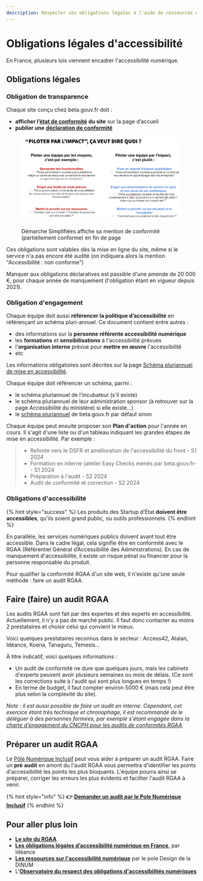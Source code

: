 ```yaml
---
description: Respecter ses obligations légales à l'aide de ressources et d'outils.
---
```


# Obligations légales d'accessibilité

En France, plusieurs lois viennent encadrer l'accessibilité numérique.

## **Obligations légales**

### **Obligation de transparence**

Chaque site conçu chez beta.gouv.fr doit :

* **afficher l’**[**état de conformité**](https://accessibilite.numerique.gouv.fr/obligations/mentions-et-pages-obligatoires/) **du site** sur la page d’accueil
* **publier une** [**déclaration de conformité**](https://betagouv.github.io/a11y-generateur-declaration/)

<figure><img src="../../../.gitbook/assets/image (2).png" alt=""><figcaption><p>Démarche Simplifiées affiche sa mention de conformité (partiellement conforme) en fin de page</p></figcaption></figure>

Ces obligations sont valables dès la mise en ligne du site, même si le service n'a pas encore été audité (on indiquera alors la mention "Accessibilité : non conforme")

Manquer aux obligations déclaratives est passible d'une amende de 20 000 €, pour chaque année de manquement (l'obligation étant en vigueur depuis 2021).

### **Obligation d'engagement**

Chaque équipe doit aussi **référencer la politique d’accessibilité** en référençant un schéma pluri-annuel. Ce document contient entre autres :

* des informations sur la **personne référente accessibilité numérique**
* les **formations** et **sensibilisations** à l'accessibilité prévues
* l'**organisation interne** prévue pour **mettre en œuvre** l'accessibilité
* etc

Les informations obligatoires sont décrites sur la page [Schéma pluriannuel de mise en accessibilité](https://accessibilite.numerique.gouv.fr/obligations/schema-pluriannuel/).

Chaque équipe doit référencer un schéma, parmi :

* le schéma pluriannuel de l'incubateur (s'il existe)
* le schéma pluriannuel de leur administration sponsor (à retrouver sur la page Accessibilité du ministère) si elle existe...)
* le [schéma pluriannuel](https://beta.gouv.fr/accessibilite/) de beta.gouv.fr par défaut sinon

Chaque équipe peut ensuite proposer son **Plan d'action** pour l'année en cours. Il s'agit d'une liste ou d'un tableau indiquant les grandes étapes de mise en accessibilité. Par exemple :

> * Refonte vers le DSFR et amélioration de l'accessibilité du front - S1 2024
> * Formation en interne (atelier Easy Checks menés par beta.gouv.fr- - S1 2024
> * Préparation à l'audit - S2 2024
> * Audit de conformité et correction - S2 2024

### Obligations d'accessibilité

{% hint style="success" %}
Les produits des Startup d’État **doivent être accessibles**, qu'ils soient grand public, ou outils professionnels.
{% endhint %}

En parallèle, les services numériques publics doivent avant tout être accessible. Dans le cadre légal, cela signifie être en conformité avec le RGAA (Référentiel Général d’Accessibilité des Administrations). En cas de manquement d'accessibilité, il existe un risque pénal ou financier pour la personne responsable du produit.

Pour qualifier la conformité RGAA d'un site web, il n'existe qu'une seule méthode : faire un audit RGAA.

## Faire (faire) un audit RGAA

Les audits RGAA sont fait par des expertes et des experts en accessibilité. Actuellement, il n'y a pas de marché public. Il faut donc contacter au moins 2 prestataires et choisir celui qui convient le mieux.

Voici quelques prestataires reconnus dans le secteur : Access42, Atalan, Idéance, Koena, Tanaguru, Temesis...

À titre indicatif, voici quelques informations :

* Un audit de conformité ne dure que quelques jours, mais les cabinets d'experts peuvent avoir plusieurs semaines ou mois de délais. (Ce sont les corrections suite à l'audit qui sont plus longues en temps !)
* En terme de budget, il faut compter environ 5000 € (mais cela peut être plus selon la complexité du site).

_Note : il est aussi possible de faire un audit en interne. Cependant, cet exercice étant très technique et chronophage, il est recommandé de le déléguer à des personnes formées, par exemple s'étant engagée dans la_ [_charte d’engagement du CNCPH pour les audits de conformités RGAA_](https://cncph.fr/charte-rgaa/)_._

## Préparer un audit RGAA

Le [Pôle Numérique Inclusif](../../../solliciter-et-contribuer-a-la-communaute/je-sollicite-de-laide-transverse/aide-transverse-pole-numerique-inclusif.md) peut vous aider à préparer un audit RGAA. Faire un **pré** **audit** en amont du l'audit RGAA vous permettra d'identifier les points d'accessibilité les points les plus bloquants. L'équipe pourra ainsi se préparer, corriger les erreurs les plus évidents et faciliter l'audit RGAA à venir.

{% hint style="info" %}
**👉** [**Demander un audit par le Pole Numérique Inclusif**](https://docs.google.com/forms/d/1L4DOpBS9ibJWmWyypOOyB86ExGPLz-IwUuunazugsBU/edit)
{% endhint %}

## **Pour aller plus loin**

* [**Le site du RGAA**](https://accessibilite.numerique.gouv.fr/)
* [**Les obligations légales d’accessibilité numérique en France**](https://ideance.net/blog/293/loi-accessibilite-numerique-france/), par Idéance
* [**Les ressources sur l'accessibilité numérique**](https://design.numerique.gouv.fr/accessibilite-numerique/) par le pole Design de la DINUM
* L'[**Observatoire du respect des obligations d'accessibilités numériques**](https://observatoire-access-num.aveuglesdefrance.org/)
